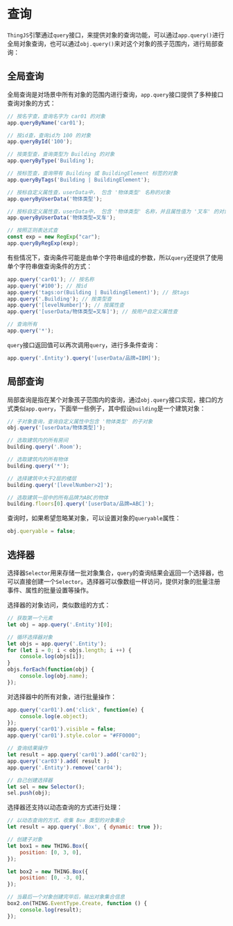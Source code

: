 # 查询

`ThingJS`引擎通过`query`接口，来提供对象的查询功能，可以通过`app.query()`进行全局对象查询，也可以通过`obj.query()`来对这个对象的孩子范围内，进行局部查询：

## 全局查询

全局查询是对场景中所有对象的范围内进行查询，`app.query`接口提供了多种接口查询对象的方式：
```javascript
// 按名字查，查询名字为 car01 的对象
app.queryByName('car01');

// 按id查，查询id为 100 的对象
app.queryById('100'); 

// 按类型查，查询类型为 Building 的对象
app.queryByType('Building');

// 按标签查，查询带有 Building 或 BuildingElement 标签的对象
app.queryByTags('Building | BuildingElement');

// 按标自定义属性查，userData中， 包含 '物体类型' 名称的对象
app.queryByUserData('物体类型');

// 按标自定义属性查，userData中， 包含 '物体类型' 名称，并且属性值为 '叉车' 的对象
app.queryByUserData('物体类型=叉车');

// 按照正则表达式查
const exp = new RegExp("car");
app.queryByRegExp(exp);
```

有些情况下，查询条件可能是由单个字符串组成的参数，所以`query`还提供了使用单个字符串做查询条件的方式：
```javascript
app.query('car01'); // 按名称
app.query('#100'); // 按id
app.query('tags:or(Building | BuildingElement)'); // 按tags
app.query('.Building'); // 按类型查
app.query('[levelNumber]'); // 按属性查
app.query('[userData/物体类型=叉车]'); // 按用户自定义属性查

// 查询所有
app.query('*');
```

`query`接口返回值可以再次调用`query`，进行多条件查询：
```javascript
app.query('.Entity').query('[userData/品牌=IBM]');
```

## 局部查询

局部查询是指在某个对象孩子范围内的查询，通过`obj.query`接口实现，接口的方式类似`app.query`，下面举一些例子，其中假设`building`是一个建筑对象：
```javascript
// 子对象查询，查询自定义属性中包含 '物体类型' 的子对象
obj.query('[userData/物体类型]');

// 选取建筑内的所有房间
building.query('.Room');

// 选取建筑内的所有物体
building.query('*');

// 选择建筑中大于2层的楼层
building.query('[levelNumber>2]');

// 选取建筑一层中的所有品牌为ABC的物体
building.floors[0].query('[userData/品牌=ABC]');
```

查询时，如果希望忽略某对象，可以设置对象的`queryable`属性：
```javascript
obj.queryable = false;
```

## 选择器

选择器`Selector`用来存储一批对象集合，`query`的查询结果会返回一个选择器，也可以直接创建一个`Selector`。选择器可以像数组一样访问，提供对象的批量注册事件、属性的批量设置等操作。

选择器的对象访问，类似数组的方式：
```javascript
// 获取第一个元素
let obj = app.query('.Entity')[0];

// 循环选择器对象
let objs = app.query('.Entity');
for (let i = 0; i < objs.length; i ++) {
    console.log(objs[i]);
}
objs.forEach(function(obj) {
    console.log(obj.name);
});
```

对选择器中的所有对象，进行批量操作：
```javascript
app.query('car01').on('click', function(e) {
    console.log(e.object);
});
app.query('car01').visible = false;
app.query('car01').style.color = "#FF0000";
```

```javascript
// 查询结果操作
let result = app.query('car01').add('car02');
app.query('car03').add( result );
app.query('.Entity').remove('car04');
```

```javascript
// 自己创建选择器
let sel = new Selector();
sel.push(obj);
```

选择器还支持以动态查询的方式进行处理：

```javascript
// 以动态查询的方式，收集 Box 类型的对象集合
let result = app.query('.Box', { dynamic: true });

// 创建子对象
let box1 = new THING.Box({
    position: [0, 3, 0],
});

let box2 = new THING.Box({
    position: [0, -3, 0],
});

// 当最后一个对象创建完毕后，输出对象集合信息
box2.on(THING.EventType.Create, function () {
    console.log(result);
});
```

